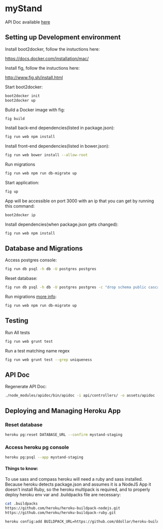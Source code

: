 # myStand

API Doc available [here](https://mystand.herokuapp.com/apidoc)

## Setting up Development environment

Install boot2docker, follow the instuctions here:

https://docs.docker.com/installation/mac/

Install fig, follow the instuctions here:

http://www.fig.sh/install.html

Start boot2docker:
```bash
boot2docker init
boot2docker up
```

Build a Docker image with fig:
```bash
fig build
```

Install back-end dependencies(listed in package.json):
```bash
fig run web npm install
```

Install front-end dependencies(listed in bower.json):
```bash
fig run web bower install --allow-root
```

Run migrations
```bash
fig run web npm run db-migrate up
```

Start application:
```bash
fig up
```

App will be accessible on port 3000 with an ip that you can get by running this command:
```bash
boot2docker ip
```

Install dependencies(when package.json gets changed):
```bash
fig run web npm install
```

## Database and Migrations

Access postgres console:
```bash
fig run db psql -h db -U postgres postgres
```

Reset database:
```bash
fig run db psql -h db -U postgres postgres -c "drop schema public cascade;create schema public"
```

Run migrations [more info](https://www.npmjs.com/package/db-migrate):
```bash
fig run web npm run db-migrate up
```

## Testing

Run All tests
```bash
fig run web grunt test
```

Run a test matching name regex
```bash
fig run web grunt test --grep uniqueness
```

## API Doc

Regenerate API Doc:
```bash
./node_modules/apidoc/bin/apidoc -i api/controllers/ -o assets/apidoc -t apidoc/apidoctemplate
```

## Deploying and Managing Heroku App

### Reset database
```bash
heroku pg:reset DATABASE_URL --confirm mystand-staging
```

### Access heroku pg console
```bash
heroku pg:psql --app mystand-staging
```


#### Things to know:

To use sass and compass heroku will need a ruby and sass installed. Because heroku detects package.json and assumes it is a NodeJS App it doesn't install Ruby, so the heroku multipack is required, and to properly deploy heroku env var and .buildpacks file are necessary:
```bash
cat .buildpacks
https://github.com/heroku/heroku-buildpack-nodejs.git
https://github.com/heroku/heroku-buildpack-ruby.git
```

```bash
heroku config:add BUILDPACK_URL=https://github.com/ddollar/heroku-buildpack-multi.git
```
